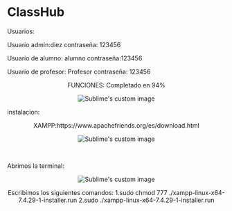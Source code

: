 # ClassHub

Usuarios:

Usuario admin:diez
contraseña: 123456

Usuario de alumno: alumno 
contraseña:123456

Usuario de profesor: Profesor
contraseña: 123456


<p align="center">
FUNCIONES: Completado en 94%
</p>


<p align="center">
  <img src="https://user-images.githubusercontent.com/71948453/193149747-6be99302-d432-4c68-8113-a66bccc91aaf.png" alt="Sublime's custom image"/>
</p>


instalacion:
<p align="center">
XAMPP:https://www.apachefriends.org/es/download.html
  </p>
<p align="center">
   <img src="https://user-images.githubusercontent.com/71948453/193150066-720db5cb-802e-42a1-a94c-872f8dc23a38.png" alt="Sublime's custom image"/>
</p>

<br>

Abrimos la terminal:
<p align="center">
   <img src="https://user-images.githubusercontent.com/71948453/193150496-317fc5d4-1bdf-4993-b61c-f5eaaf9a08c2.png" alt="Sublime's custom image"/>
</p>


<p align="center">
Escribimos los siguientes comandos:
  1.sudo chmod 777 ./xampp-linux-x64-7.4.29-1-installer.run
  2.sudo ./xampp-linux-x64-7.4.29-1-installer.run
</p>





